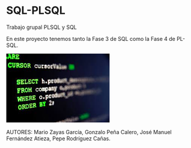 # SQL-PLSQL
Trabajo grupal PLSQL y SQL

En este proyecto tenemos tanto la Fase 3 de SQL como la Fase 4 de PL-SQL.

![Imagen](./readme.jpeg)

AUTORES: Mario Zayas García, Gonzalo Peña Calero, José Manuel Fernández Atieza, Pepe Rodríguez Cañas.